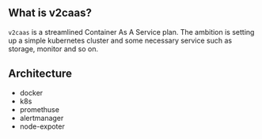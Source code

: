 ## What is v2caas?

`v2caas` is a streamlined Container As A Service plan. The ambition is setting up a simple kubernetes cluster and some necessary service such as storage, monitor and so on.

## Architecture

- docker
- k8s
- promethuse
- alertmanager
- node-expoter